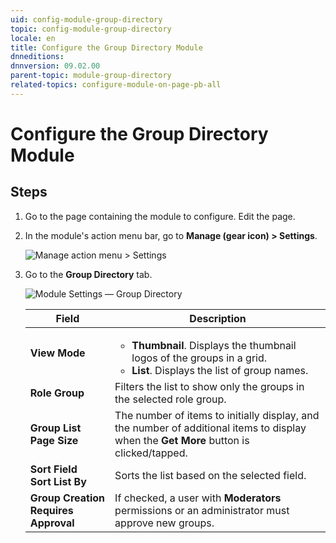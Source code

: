 ```yaml
---
uid: config-module-group-directory
topic: config-module-group-directory
locale: en
title: Configure the Group Directory Module
dnneditions: 
dnnversion: 09.02.00
parent-topic: module-group-directory
related-topics: configure-module-on-page-pb-all
---
```


# Configure the Group Directory Module

## Steps

1.  Go to the page containing the module to configure. Edit the page.
2.  In the module's action menu bar, go to **Manage (gear icon) \> Settings**.
    
      
    
    ![Manage action menu > Settings](/images/scr-actionmenu-manage-settings.png)
    
      
    
3.  Go to the **Group Directory** tab.
    
      
    
    ![Module Settings — Group Directory](/images/scr-modulesettings-GroupDirectory.png)
    
      
    
    |**Field**|**Description**|
    |---|---|
    |**View Mode**|<ul><li>**Thumbnail**. Displays the thumbnail logos of the groups in a grid.</li><li>**List**. Displays the list of group names.</li></ul>|
    |**Role Group**|Filters the list to show only the groups in the selected role group.|
    |**Group List Page Size**|The number of items to initially display, and the number of additional items to display when the **Get More** button is clicked/tapped.|
    |**Sort Field<br />Sort List By**|Sorts the list based on the selected field.|
    |**Group Creation Requires Approval**|If checked, a user with **Moderators** permissions or an administrator must approve new groups.|